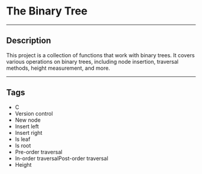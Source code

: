 # The Binary Tree

---

## Description

This project is a collection of functions that work with binary trees. It covers various operations on binary trees, including node insertion, traversal methods, height measurement, and more.


---

## Tags

- C
- Version control
- New node
- Insert left
- Insert right
- Is leaf
- Is root
- Pre-order traversal
- In-order traversalPost-order traversal
- Height

